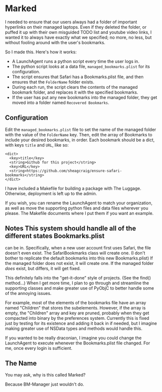 # Marked

I needed to ensure that our users always had a folder of important hyperlinks
on their managed laptops. Even if they deleted the folder, or puffed it up with
their own misguided TODO list and youtube video links, I wanted it to always
have exactly what we specified; no more, no less, but without fooling around
with the user's bookmarks.

So I made this. Here's how it works:
- A LaunchAgent runs a python script every time the user logs in.
- The python script looks at a data file, `managed_bookmarks.plist` for its
  configuration.
- The script ensures that Safari has a Bookmarks.plist file, and then ensures
  that the `FolderName` folder exists.
- During each run, the script clears the contents of the managed bookmark
  folder, and replaces it with the specified bookmarks.
- If the user has put any new bookmarks into the managed folder, they get moved
  into a folder named `Recovered Bookmarks`.

## Configuration

Edit the `managed_bookmarks.plist` file to set the name of the managed
folder with the value of the `FolderName` key.  Then, edit the array of
Bookmarks to include your desired bookmarks, in order. Each bookmark should be
a dict, with keys `title` and `URL`, like so:
```
<dict>
  <key>title</key>
  <string>Github for this project</string>
  <key>URL</key>
  <string>https://github.com/sheagcraig/ensure-safari-bookmarks</string>
</dict>
```

I have included a Makefile for building a package with The Luggage. Otherwise,
deployment is left up to the admin.

If you wish, you can rename the LaunchAgent to match your organization, as well
as move the supporting python files and data files wherever you please. The
Makefile documents where I put them if you want an example.

## Notes This system should handle all of the different states Bookmarks.plist
can be in. Specifically, when a new user account first uses Safari, the file
doesn't even exist. The SafariBookmarks class will create one. (I don't bother
to replicate the default bookmarks into this new Bookmarks.plist) If the
managed folder does not exist, it will create one. If the managed folder _does_
exist, but differs, it will get fixed.

This definitely falls into the "get-it-done" style of projects. (See the find()
method...) When I get more time, I plan to go through and streamline the
supporting classes and make greater use of PyObjC to better handle some of the
annoying issues.

For example, most of the elements of the bookmarks file have an array named
"Children" that stores the subelements. However, if the array is empty, the
"Children" array and key are pruned, probably when they get compacted into
binary by the preferences system. Currently this is fixed just by testing for
its existence and adding it back in if needed, but I imagine making greater use
of NSData types and methods would handle this.

If you wanted to be really draconian, I imagine you could change the
LaunchAgent to execute whenever the Bookmarks.plist file changed. For me, once
every login is sufficient.

## The Name
You may ask, why is this called Marked?

Because BM-Manager just wouldn't do.
